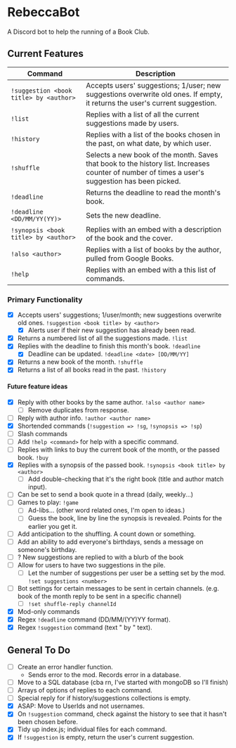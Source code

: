 # RebeccaBot
A Discord bot to help the running of a Book Club.

## Current Features
| Command | Description |
| ------- | ----------- |
| `!suggestion <book title> by <author>` | Accepts users' suggestions; 1/user; new suggestions overwrite old ones. If empty, it returns the user's current suggestion. |
| `!list` | Replies with a list of all the current suggestions made by users. |
| `!history` | Replies with a list of the books chosen in the past, on what date, by which user. |
| `!shuffle` | Selects a new book of the month. Saves that book to the history list. Increases counter of number of times a user's suggestion has been picked. |
| `!deadline` | Returns the deadline to read the month's book. |
| `!deadline <DD/MM/YY(YY)>` | Sets the new deadline. |
| `!synopsis <book title> by <author>` | Replies with an embed with a description of the book and the cover. |
| `!also <author>` | Replies with a list of books by the author, pulled from Google Books. |
| `!help` | Replies with an embed with a this list of commands. |


### Primary Functionality
- [x] Accepts users' suggestions; 1/user/month; new suggestions overwrite old ones. `!suggestion <book title> by <author>`
    - [x] Alerts user if their new suggestion has already been read.
- [x] Returns a numbered list of all the suggestions made. `!list`
- [x] Replies with the deadline to finish this month's book. `!deadline`
    - [x] Deadline can be updated. `!deadline <date> [DD/MM/YY]`
- [x] Returns a new book of the month. `!shuffle`
- [x] Returns a list of all books read in the past. `!history`

#### Future feature ideas
- [x] Reply with other books by the same author. `!also <author name>`
    - [ ] Remove duplicates from response.
- [ ] Reply with author info. `!author <author name>`
- [x] Shortended commands (`!suggestion => !sg`, `!synopsis => !sp`)
- [ ] Slash commands
- [ ] Add `!help <command>` for help with a specific command.
- [ ] Replies with links to buy the current book of the month, or the passed book. `!buy`
- [x] Replies with a synopsis of the passed book. `!synopsis <book title> by <author>`
    - [ ] Add double-checking that it's the right book (title and author match input).
- [ ] Can be set to send a book quote in a thread (daily, weekly...)
- [ ] Games to play: `!game`
    - [ ] Ad-libs... (other word related ones, I'm open to ideas.)
    - [ ] Guess the book, line by line the synopsis is revealed. Points for the earlier you get it.
- [ ] Add anticipation to the shuffling. A count down or something.
- [ ] Add an ability to add everyone's birthdays, sends a message on someone's birthday.
- [ ] ? New suggestions are replied to with a blurb of the book
- [ ] Allow for users to have two suggestions in the pile.
    - [ ] Let the number of suggestions per user be a setting set by the mod. `!set suggestions <number>`
- [ ] Bot settings for certain messages to be sent in certain channels. (e.g. book of the month reply to be sent in a specific channel)
    - [ ] `!set shuffle-reply channelId`
- [x] Mod-only commands
- [x] Regex `!deadline` command (DD/MM/(YY)YY format).
- [x] Regex `!suggestion` command (text " by " text).

## General To Do
- [ ] Create an error handler function.
    - Sends error to the mod. Records error in a database.
- [ ] Move to a SQL database (cba rn, I've started with mongoDB so I'll finish)
- [ ] Arrays of options of replies to each command.
- [ ] Special reply for if history/suggestions collections is empty.
- [x] ASAP: Move to UserIds and not usernames.
- [x] On `!suggestion` command, check against the history to see that it hasn't been chosen before.
- [x] Tidy up index.js; individual files for each command.
- [x] If `!suggestion` is empty, return the user's current suggestion.